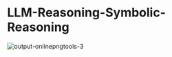 # LLM-Reasoning-Symbolic-Reasoning

![output-onlinepngtools-3](https://github.com/user-attachments/assets/3ae52f5b-5b5f-4f9d-bc5e-b2ab79afae49)
 
